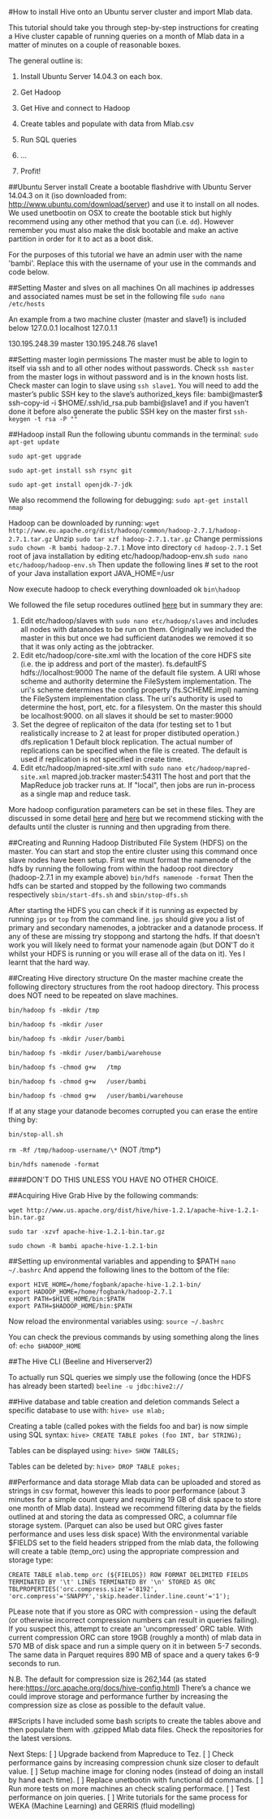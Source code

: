 #How to install Hive onto an Ubuntu server cluster and import Mlab data.

This tutorial should take you through step-by-step instructions for creating a Hive cluster capable of running queries on a month of Mlab data in a matter of minutes on a couple of reasonable boxes.

The general outline is:

1. Install Ubuntu Server 14.04.3 on each box.

2. Get Hadoop

3. Get Hive and connect to Hadoop

4. Create tables and populate with data from Mlab.csv

5. Run SQL queries

6. ...

7. Profit!

##Ubuntu Server install
Create a bootable flashdrive with Ubuntu Server 14.04.3 on it (iso downloaded from: http://www.ubuntu.com/download/server) and use it to install on all nodes.
We used unetbootin on OSX to create the bootable stick but highly recommend using any other method that you can (i.e. ```dd```). However remember you must also make the disk bootable and make an active partition in order for it to act as a boot disk.

For the purposes of this tutorial we have an admin user with the name 'bambi'.
Replace this with the username of your use in the commands and code below.

##Setting Master and slves on all machines
On all machines ip addresses and associated names must be set in the following file
```sudo nano /etc/hosts```

An example from a two machine cluster (master and slave1) is included below
   127.0.0.1 localhost
   127.0.1.1 <machinename>
   
   130.195.248.39 master
   130.195.248.76 slave1

##Setting master login permissions
The master must be able to login to itself via ssh and to all other nodes without passwords. 
Check ```ssh master``` from the master logs in without password and is in the known hosts list.
Check master can login to slave using ```ssh slave1```. 
You will need to add the master’s public SSH key to the slave’s authorized_keys file:
bambi@master$ ssh-copy-id -i $HOME/.ssh/id_rsa.pub bambi@slave1 
and if you haven’t done it before also generate the public SSH key on the master first
```ssh-keygen -t rsa -P "" ```

##Hadoop install
Run the following ubuntu commands in the terminal:
```sudo apt-get update```

```sudo apt-get upgrade```

```sudo apt-get install ssh rsync git```

```sudo apt-get install openjdk-7-jdk```

We also recommend the following for debugging:
```sudo apt-get install nmap```

Hadoop can be downloaded by running:
```wget http://www.eu.apache.org/dist/hadoop/common/hadoop-2.7.1/hadoop-2.7.1.tar.gz```
Unzip
```sudo tar xzf hadoop-2.7.1.tar.gz```
Change permissions
```sudo chown -R bambi hadoop-2.7.1```
Move into directory
```cd hadoop-2.7.1```
Set root of java installation by editing etc/hadoop/hadoop-env.sh 
```sudo nano etc/hadoop/hadoop-env.sh```
Then update the following lines
    # set to the root of your Java installation
    export JAVA_HOME=/usr

Now execute hadoop to check everything downloaded ok
``` bin\hadoop ```

We followed the file setup rocedures outlined [here](http://hadoop.apache.org/docs/current/hadoop-project-dist/hadoop-common/SingleCluster.html#Pseudo-Distributed_Operation) but in summary they are:
1. Edit etc/hadoop/slaves with ```sudo nano etc/hadoop/slaves``` and includes all nodes with datanodes to be run on them.
Originally we included the master in this but once we had sufficient datanodes we removed it so that it was only acting as the jobtracker.
2. Edit etc/hadoop/core-site.xml with the location of the core HDFS site (i.e. the ip address and port of the master).
   <configuration>
      <property>
        <name>fs.defaultFS</name>
        <value>hdfs://localhost:9000</value>
      </property>
      <description>The name of the default file system.  A URI whose
     scheme and authority determine the FileSystem implementation.  The
     uri's scheme determines the config property (fs.SCHEME.impl) naming
     the FileSystem implementation class.  The uri's authority is used to
     determine the host, port, etc. for a filesystem.</description>
   </configuration>
On the master this should be localhost:9000. on all slaves it should be set to master:9000 
3. Set the degree of replicaiton of the data (for testing set to 1 but realistically increase to 2 at least for proper distibuted operation.)
   <configuration>
      <property>
        <name>dfs.replication</name>
        <value>1</value>
      </property>
      <description>Default block replication.
     The actual number of replications can be specified when the file is created.
     The default is used if replication is not specified in create time.</description>
   </configuration>
4. Edit etc/hadoop/mapred-site.xml with ```sudo nano etc/hadoop/mapred-site.xml```
   <property>
     <name>mapred.job.tracker</name>
     <value>master:54311</value>
      <description>The host and port that the MapReduce job tracker runs
      at.  If "local", then jobs are run in-process as a single map
      and reduce task.</description>
   </property>

More hadoop configuration parameters can be set in these files. They are discussed in some detail [here](http://hadoop.apache.org/docs/current/hadoop-project-dist/hadoop-common/ClusterSetup.html) and [here](http://docs.hortonworks.com/HDPDocuments/HDP2/HDP-2.1.10/bk_installing_manually_book/content/rpm-chap1-11.html) but we recommend sticking with the defaults until the cluster is running and then upgrading from there.

##Creating and Running Hadoop Distributed File System (HDFS) on the master.
You can start and stop the entire cluster using this command once slave nodes have been setup. 
First we must format the namenode of the hdfs by running the following from within the hadoop root directory (hadoop-2.7.1 in my example above)
```bin/hdfs namenode -format```
Then the hdfs can be started and stopped by the following two commands respectively
```sbin/start-dfs.sh``` and ```sbin/stop-dfs.sh```

After starting the HDFS you can check if it is running as expected by running ```jps``` or ```top``` from the command line. 
```jps``` should give you a list of primary and secondary namenodes, a jobtracker and a datanode process. If any of these are missing try stoppong and startong the hdfs. If that doesn't work you will likely need to format your namenode again (but DON'T do it whilst your HDFS is running or you will erase all of the data on it).
Yes I learnt that the hard way.

##Creating Hive directory structure
On the master machine create the following directory structures from the root hadoop directory. This process does NOT need to be repeated on slave machines.

```bin/hadoop fs -mkdir /tmp```

```bin/hadoop fs -mkdir /user ```

```bin/hadoop fs -mkdir /user/bambi```

```bin/hadoop fs -mkdir /user/bambi/warehouse```

```bin/hadoop fs -chmod g+w   /tmp```

```bin/hadoop fs -chmod g+w   /user/bambi```

```bin/hadoop fs -chmod g+w   /user/bambi/warehouse```

If at any stage your datanode becomes corrupted you can erase the entire thing by:

``` bin/stop-all.sh ```

```rm -Rf /tmp/hadoop-username/\*```  (NOT /tmp\*)

```bin/hdfs namenode -format ```

####DON'T DO THIS UNLESS YOU HAVE NO OTHER CHOICE.

##Acquiring Hive
Grab Hive by the following commands:

```wget http://www.us.apache.org/dist/hive/hive-1.2.1/apache-hive-1.2.1-bin.tar.gz ```

```sudo tar -xzvf apache-hive-1.2.1-bin.tar.gz ```

```sudo chown -R bambi apache-hive-1.2.1-bin ```

##Setting up environmental variables and appending to $PATH
``` nano ~/.bashrc ```
And append the following lines to the bottom of the file:

    export HIVE_HOME=/home/fogbank/apache-hive-1.2.1-bin/
    export HADOOP_HOME=/home/fogbank/hadoop-2.7.1
    export PATH=$HIVE_HOME/bin:$PATH
    export PATH=$HADOOP_HOME/bin:$PATH
   
Now reload the environmental variables using:
```source ~/.bashrc```

You can check the previous commands by using something along the lines of:
```echo $HADOOP_HOME```

##The Hive CLI (Beeline and Hiverserver2)

To actually run SQL queries we simply use the following (once the HDFS has already been started)
```beeline -u jdbc:hive2://```

##Hive database and table creation and deletion commands
Select a specific database to use with:
```hive> use mlab;```

Creating a table (called pokes with the fields foo and bar) is now simple using SQL syntax:
```hive> CREATE TABLE pokes (foo INT, bar STRING);```

Tables can be displayed using:
```hive> SHOW TABLES;```

Tables can be deleted by:
```hive> DROP TABLE pokes;```

##Performance and data storage
Mlab data can be uploaded and stored as strings in csv format, however this leads to poor performance (about 3 minutes for a simple count query and requiring 19 GB of disk space to store one month of Mlab data).
Instead we recommend filtering data by the fields outlined at and storing the data as compressed ORC, a columnar file storage system. (Parquet can also be used but ORC gives faster performance and uses less disk space)
With the environmental variable $FIELDS set to the field headers stripped from the mlab data, the following will create a table (temp_orc) using the appropriate compression and storage type:

```CREATE TABLE mlab.temp_orc (${FIELDS}) ROW FORMAT DELIMITED FIELDS TERMINATED BY '\t' LINES TERMINATED BY '\n' STORED AS ORC TBLPROPERTIES('orc.compress.size'='8192', 'orc.compress'='SNAPPY','skip.header.linder.line.count'='1');```

PLease note that if you store as ORC with compression - using the default (or otherwise incorrect compression numbers can result in queries failing). 
If you suspect this, attempt to create an 'uncompressed' ORC table.
With current compression ORC can store 19GB (roughly a month) of mlab data in 570 MB of disk space and run a simple query on it in between 5-7 seconds.
The same data in Parquet requires 890 MB of space and a query takes 6-9 seconds to run.

N.B. The default for compression size is 262,144 (as stated here:https://orc.apache.org/docs/hive-config.html)
There’s a chance we could improve storage and performance further by increasing the compression size as close as possible to the default value.

##Scripts
I have included some bash scripts to create the tables above and then populate them with .gzipped Mlab data files.
Check the repositories for the latest versions.


Next Steps:
 [ ] Upgrade backend from Mapreduce to Tez.
 [ ] Check performance gains by increasing compression chunk size closer to default value.
 [ ] Setup machine image for cloning nodes (instead of doing an install by hand each time). 
 [ ] Replace unetbootin with functional dd commands.
 [ ] Run more tests on more machines an check scaling performace.
 [ ] Test performance on join queries.
 [ ] Write tutorials for the same process for WEKA (Machine Learning) and GERRIS (fluid modelling)
